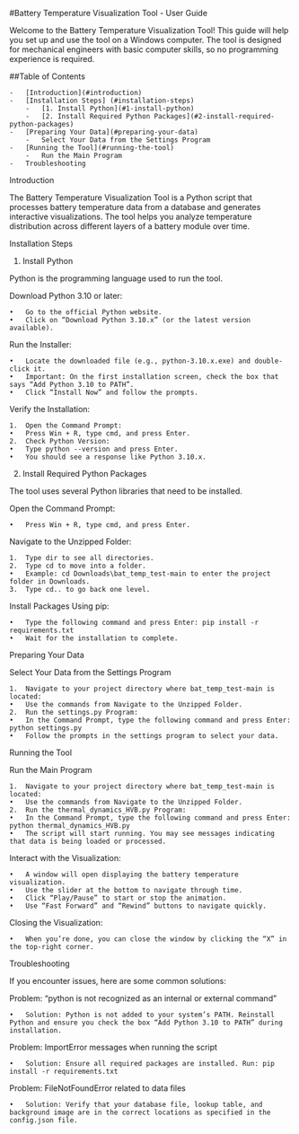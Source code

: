 #Battery Temperature Visualization Tool - User Guide

Welcome to the Battery Temperature Visualization Tool! This guide will help you set up and use the tool on a Windows computer. The tool is designed for mechanical engineers with basic computer skills, so no programming experience is required.

##Table of Contents

	-   [Introduction](#introduction)
	-   [Installation Steps] (#installation-steps)
	    -   [1. Install Python](#1-install-python)
        -   [2. Install Required Python Packages](#2-install-required-python-packages)
	-	[Preparing Your Data](#preparing-your-data)
	    -	Select Your Data from the Settings Program
	-	[Running the Tool](#running-the-tool)
	    -	Run the Main Program
	-	Troubleshooting

Introduction

The Battery Temperature Visualization Tool is a Python script that processes battery temperature data from a database and generates interactive visualizations. The tool helps you analyze temperature distribution across different layers of a battery module over time.

Installation Steps

1. Install Python

Python is the programming language used to run the tool.

Download Python 3.10 or later:

	•	Go to the official Python website.
	•	Click on “Download Python 3.10.x” (or the latest version available).

Run the Installer:

	•	Locate the downloaded file (e.g., python-3.10.x.exe) and double-click it.
	•	Important: On the first installation screen, check the box that says “Add Python 3.10 to PATH”.
	•	Click “Install Now” and follow the prompts.

Verify the Installation:

	1.	Open the Command Prompt:
	•	Press Win + R, type cmd, and press Enter.
	2.	Check Python Version:
	•	Type python --version and press Enter.
	•	You should see a response like Python 3.10.x.

2. Install Required Python Packages

The tool uses several Python libraries that need to be installed.

Open the Command Prompt:

	•	Press Win + R, type cmd, and press Enter.

Navigate to the Unzipped Folder:

	1.	Type dir to see all directories.
	2.	Type cd to move into a folder.
	•	Example: cd Downloads\bat_temp_test-main to enter the project folder in Downloads.
	3.	Type cd.. to go back one level.

Install Packages Using pip:

	•	Type the following command and press Enter: pip install -r requirements.txt
    •	Wait for the installation to complete.

Preparing Your Data

Select Your Data from the Settings Program

	1.	Navigate to your project directory where bat_temp_test-main is located:
	•	Use the commands from Navigate to the Unzipped Folder.
	2.	Run the settings.py Program:
	•	In the Command Prompt, type the following command and press Enter: python settings.py
    •	Follow the prompts in the settings program to select your data.

Running the Tool

Run the Main Program

	1.	Navigate to your project directory where bat_temp_test-main is located:
	•	Use the commands from Navigate to the Unzipped Folder.
	2.	Run the thermal_dynamics_HVB.py Program:
	•	In the Command Prompt, type the following command and press Enter: python thermal_dynamics_HVB.py
    •	The script will start running. You may see messages indicating that data is being loaded or processed.

Interact with the Visualization:

	•	A window will open displaying the battery temperature visualization.
	•	Use the slider at the bottom to navigate through time.
	•	Click “Play/Pause” to start or stop the animation.
	•	Use “Fast Forward” and “Rewind” buttons to navigate quickly.

Closing the Visualization:

	•	When you’re done, you can close the window by clicking the “X” in the top-right corner.

Troubleshooting

If you encounter issues, here are some common solutions:

Problem: “python is not recognized as an internal or external command”

	•	Solution: Python is not added to your system’s PATH. Reinstall Python and ensure you check the box “Add Python 3.10 to PATH” during installation.

Problem: ImportError messages when running the script

	•	Solution: Ensure all required packages are installed. Run: pip install -r requirements.txt
Problem: FileNotFoundError related to data files

	•	Solution: Verify that your database file, lookup table, and background image are in the correct locations as specified in the config.json file.

